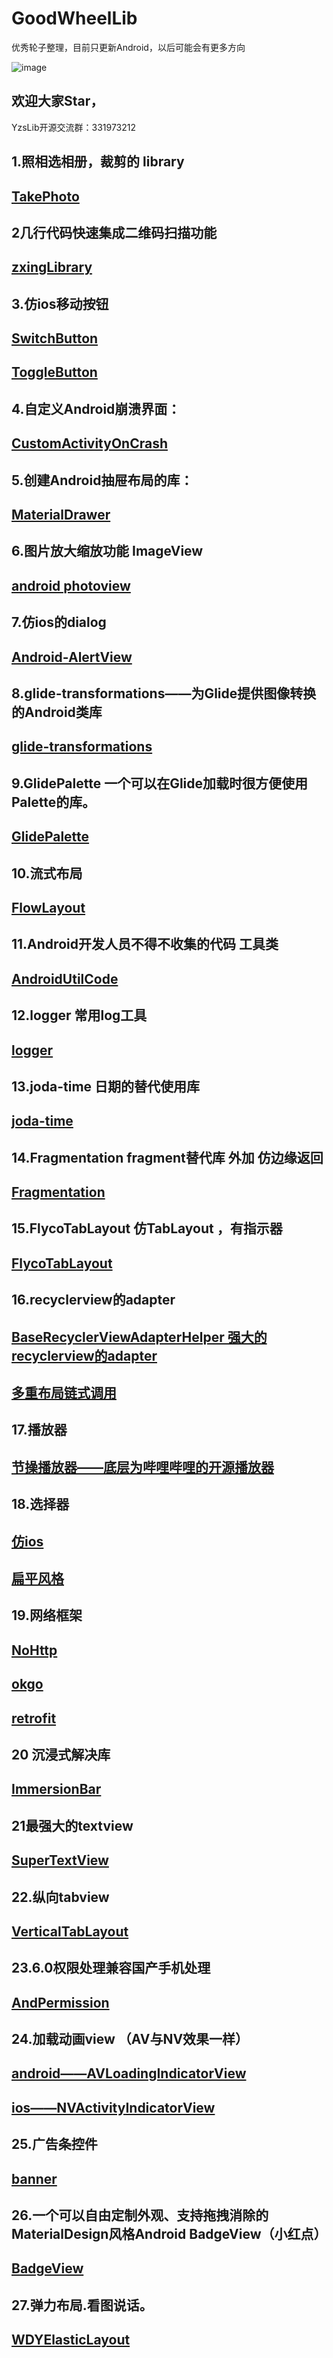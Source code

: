 # GoodWheelLib
优秀轮子整理，目前只更新Android，以后可能会有更多方向

![image](https://github.com/yaozs/YzsLib/blob/master/app/src/main/res/mipmap-xxxhdpi/icon.png)

## 欢迎大家Star，
YzsLib开源交流群：331973212


## 1.照相选相册，裁剪的 library

## [TakePhoto](https://github.com/crazycodeboy/TakePhoto)

## 2几行代码快速集成二维码扫描功能

## [zxingLibrary](https://github.com/yipianfengye/android-zxingLibrary)

## 3.仿ios移动按钮

## [SwitchButton](https://github.com/kyleduo/SwitchButton)
## [ToggleButton](https://github.com/zcweng/ToggleButton)

## 4.自定义Android崩溃界面：

## [CustomActivityOnCrash](https://github.com/Ereza/CustomActivityOnCrash)

## 5.创建Android抽屉布局的库：
## [MaterialDrawer](https://github.com/mikepenz/MaterialDrawer)

## 6.图片放大缩放功能 ImageView

## [android photoview](https://github.com/chrisbanes/PhotoView)

## 7.仿ios的dialog

## [Android-AlertView](https://github.com/saiwu-bigkoo/Android-AlertView)

## 8.glide-transformations——为Glide提供图像转换的Android类库

## [glide-transformations](https://github.com/wasabeef/glide-transformations)

## 9.GlidePalette 一个可以在Glide加载时很方便使用Palette的库。

## [GlidePalette](https://github.com/florent37/GlidePalette)

## 10.流式布局

## [FlowLayout](https://github.com/hongyangAndroid/FlowLayout)

## 11.Android开发人员不得不收集的代码  工具类

## [AndroidUtilCode](https://github.com/huangkunkun/AndroidUtilCode)

## 12.logger 常用log工具

## [logger](https://github.com/orhanobut/logger)

## 13.joda-time  日期的替代使用库

## [joda-time](https://github.com/JodaOrg/joda-time)

## 14.Fragmentation  fragment替代库 外加 仿边缘返回

## [Fragmentation](https://github.com/YoKeyword/Fragmentation)

## 15.FlycoTabLayout 仿TabLayout ，有指示器

## [FlycoTabLayout](https://github.com/H07000223/FlycoTabLayout)

## 16.recyclerview的adapter

## [BaseRecyclerViewAdapterHelper   强大的recyclerview的adapter](https://github.com/CymChad/BaseRecyclerViewAdapterHelper)

## [多重布局链式调用](https://github.com/MEiDIK/SlimAdapter)

## 17.播放器

## [节操播放器——底层为哔哩哔哩的开源播放器](https://github.com/lipangit/JieCaoVideoPlayer)

## 18.选择器

## [仿ios](https://github.com/saiwu-bigkoo/Android-PickerView)

## [扁平风格](https://github.com/gzu-liyujiang/AndroidPicker)

## 19.网络框架

## [NoHttp](https://github.com/yanzhenjie/NoHttp)

## [okgo](https://github.com/jeasonlzy/okhttp-OkGo)

## [retrofit](https://github.com/square/retrofit)

## 20 沉浸式解决库

## [ImmersionBar](https://github.com/gyf-dev/ImmersionBar)

## 21最强大的textview

## [SuperTextView](https://github.com/chenBingX/SuperTextView)

## 22.纵向tabview

## [VerticalTabLayout](https://github.com/qstumn/VerticalTabLayout)

## 23.6.0权限处理兼容国产手机处理

## [AndPermission](https://github.com/yanzhenjie/AndPermission)

## 24.加载动画view  （AV与NV效果一样）

## [android——AVLoadingIndicatorView](https://github.com/81813780/AVLoadingIndicatorView)

## [ios——NVActivityIndicatorView](https://github.com/ninjaprox/NVActivityIndicatorView)

## 25.广告条控件

## [banner](https://github.com/youth5201314/banner)

## 26.一个可以自由定制外观、支持拖拽消除的MaterialDesign风格Android BadgeView（小红点）

## [BadgeView](https://github.com/qstumn/BadgeView)
## 27.弹力布局.看图说话。

## [WDYElasticLayout](https://github.com/wangdongyi/ElasticApplication)
